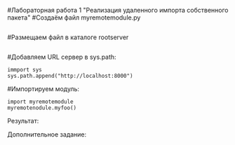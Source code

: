 #Лабораторная работа 1
"Реализация удаленного импорта собственного пакета"
#Создаём файл myremotemodule.py
```

```
#Размещаем файл в каталоге rootserver
```

```
#Добавляем URL сервер в sys.path:
```
immport sys
sys.path.append("http://localhost:8000")
```
#Импортируем модуль:
```
import myremotemodule
myremotenodule.myfoo()
```
Результат:

Дополнительное задание:
